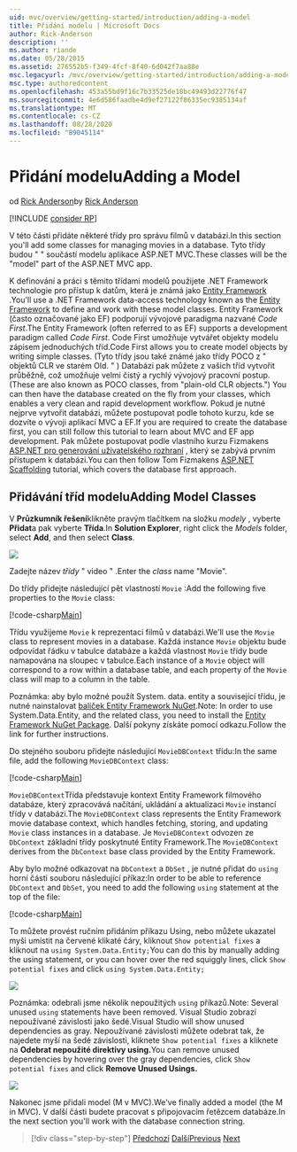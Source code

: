 ```yaml
---
uid: mvc/overview/getting-started/introduction/adding-a-model
title: Přidání modelu | Microsoft Docs
author: Rick-Anderson
description: ''
ms.author: riande
ms.date: 05/28/2015
ms.assetid: 276552b5-f349-4fcf-8f40-6d042f7aa88e
msc.legacyurl: /mvc/overview/getting-started/introduction/adding-a-model
msc.type: authoredcontent
ms.openlocfilehash: 453a55bd9f16c7b33525de18bc49493d22776f47
ms.sourcegitcommit: 4e6d586faadbe4d9ef27122f86335ec9385134af
ms.translationtype: MT
ms.contentlocale: cs-CZ
ms.lasthandoff: 08/28/2020
ms.locfileid: "89045114"
---
```

# <a name="adding-a-model"></a><span data-ttu-id="d9122-102">Přidání modelu</span><span class="sxs-lookup"><span data-stu-id="d9122-102">Adding a Model</span></span>

<span data-ttu-id="d9122-103">od [Rick Anderson](https://twitter.com/RickAndMSFT)</span><span class="sxs-lookup"><span data-stu-id="d9122-103">by [Rick Anderson](https://twitter.com/RickAndMSFT)</span></span>

[!INCLUDE [consider RP](~/includes/razor.md)]

<span data-ttu-id="d9122-104">V této části přidáte některé třídy pro správu filmů v databázi.</span><span class="sxs-lookup"><span data-stu-id="d9122-104">In this section you'll add some classes for managing movies in a database.</span></span> <span data-ttu-id="d9122-105">Tyto třídy budou &quot; &quot; součástí modelu aplikace ASP.NET MVC.</span><span class="sxs-lookup"><span data-stu-id="d9122-105">These classes will be the &quot;model&quot; part of the ASP.NET MVC app.</span></span>

<span data-ttu-id="d9122-106">K definování a práci s těmito třídami modelů použijete .NET Framework technologie pro přístup k datům, která je známá jako [Entity Framework](https://docs.microsoft.com/ef/) .</span><span class="sxs-lookup"><span data-stu-id="d9122-106">You'll use a .NET Framework data-access technology known as the [Entity Framework](https://docs.microsoft.com/ef/) to define and work with these model classes.</span></span> <span data-ttu-id="d9122-107">Entity Framework (často označované jako EF) podporují vývojové paradigma nazvané *Code First*.</span><span class="sxs-lookup"><span data-stu-id="d9122-107">The Entity Framework (often referred to as EF) supports a development paradigm called *Code First*.</span></span> <span data-ttu-id="d9122-108">Code First umožňuje vytvářet objekty modelu zápisem jednoduchých tříd.</span><span class="sxs-lookup"><span data-stu-id="d9122-108">Code First allows you to create model objects by writing simple classes.</span></span> <span data-ttu-id="d9122-109">(Tyto třídy jsou také známé jako třídy POCO z &quot; objektů CLR ve starém Old. &quot; ) Databázi pak můžete z vašich tříd vytvořit průběžně, což umožňuje velmi čistý a rychlý vývojový pracovní postup.</span><span class="sxs-lookup"><span data-stu-id="d9122-109">(These are also known as POCO classes, from &quot;plain-old CLR objects.&quot;) You can then have the database created on the fly from your classes, which enables a very clean and rapid development workflow.</span></span> <span data-ttu-id="d9122-110">Pokud je nutné nejprve vytvořit databázi, můžete postupovat podle tohoto kurzu, kde se dozvíte o vývoji aplikací MVC a EF.</span><span class="sxs-lookup"><span data-stu-id="d9122-110">If you are required to create the database first, you can still follow this tutorial to learn about MVC and EF app development.</span></span> <span data-ttu-id="d9122-111">Pak můžete postupovat podle vlastního kurzu Fizmakens [ASP.NET pro generování uživatelského rozhraní](xref:visual-studio/overview/2013/aspnet-scaffolding-overview) , který se zabývá prvním přístupem k databázi.</span><span class="sxs-lookup"><span data-stu-id="d9122-111">You can then follow Tom Fizmakens [ASP.NET Scaffolding](xref:visual-studio/overview/2013/aspnet-scaffolding-overview) tutorial, which covers the database first approach.</span></span>

## <a name="adding-model-classes"></a><span data-ttu-id="d9122-112">Přidávání tříd modelu</span><span class="sxs-lookup"><span data-stu-id="d9122-112">Adding Model Classes</span></span>

<span data-ttu-id="d9122-113">V **Průzkumník řešení**klikněte pravým tlačítkem na složku *modely* , vyberte **Přidat**a pak vyberte **Třída**.</span><span class="sxs-lookup"><span data-stu-id="d9122-113">In **Solution Explorer**, right click the *Models* folder, select **Add**, and then select **Class**.</span></span>

![](adding-a-model/_static/image1.png)

<span data-ttu-id="d9122-114">Zadejte název *třídy* &quot; video &quot; .</span><span class="sxs-lookup"><span data-stu-id="d9122-114">Enter the *class* name &quot;Movie&quot;.</span></span>

<span data-ttu-id="d9122-115">Do třídy přidejte následující pět vlastností `Movie` :</span><span class="sxs-lookup"><span data-stu-id="d9122-115">Add the following five properties to the `Movie` class:</span></span>

[!code-csharp[Main](adding-a-model/samples/sample1.cs)]

<span data-ttu-id="d9122-116">Třídu využijeme `Movie` k reprezentaci filmů v databázi.</span><span class="sxs-lookup"><span data-stu-id="d9122-116">We'll use the `Movie` class to represent movies in a database.</span></span> <span data-ttu-id="d9122-117">Každá instance `Movie` objektu bude odpovídat řádku v tabulce databáze a každá vlastnost `Movie` třídy bude namapována na sloupec v tabulce.</span><span class="sxs-lookup"><span data-stu-id="d9122-117">Each instance of a `Movie` object will correspond to a row within a database table, and each property of the `Movie` class will map to a column in the table.</span></span>

<span data-ttu-id="d9122-118">Poznámka: aby bylo možné použít System. data. entity a související třídu, je nutné nainstalovat [balíček Entity Framework NuGet](https://www.nuget.org/packages/EntityFramework/).</span><span class="sxs-lookup"><span data-stu-id="d9122-118">Note: In order to use System.Data.Entity, and the related class, you need to install the [Entity Framework NuGet Package](https://www.nuget.org/packages/EntityFramework/).</span></span> <span data-ttu-id="d9122-119">Další pokyny získáte pomocí odkazu.</span><span class="sxs-lookup"><span data-stu-id="d9122-119">Follow the link for further instructions.</span></span>

<span data-ttu-id="d9122-120">Do stejného souboru přidejte následující `MovieDBContext` třídu:</span><span class="sxs-lookup"><span data-stu-id="d9122-120">In the same file, add the following `MovieDBContext` class:</span></span>

[!code-csharp[Main](adding-a-model/samples/sample2.cs?highlight=2,15-18)]

<span data-ttu-id="d9122-121">`MovieDBContext`Třída představuje kontext Entity Framework filmového databáze, který zpracovává načítání, ukládání a aktualizaci `Movie` instancí třídy v databázi.</span><span class="sxs-lookup"><span data-stu-id="d9122-121">The `MovieDBContext` class represents the Entity Framework movie database context, which handles fetching, storing, and updating `Movie` class instances in a database.</span></span> <span data-ttu-id="d9122-122">Je `MovieDBContext` odvozen ze `DbContext` základní třídy poskytnuté Entity Framework.</span><span class="sxs-lookup"><span data-stu-id="d9122-122">The `MovieDBContext` derives from the `DbContext` base class provided by the Entity Framework.</span></span>

<span data-ttu-id="d9122-123">Aby bylo možné odkazovat na `DbContext` a `DbSet` , je nutné přidat do `using` horní části souboru následující příkaz:</span><span class="sxs-lookup"><span data-stu-id="d9122-123">In order to be able to reference `DbContext` and `DbSet`, you need to add the following `using` statement at the top of the file:</span></span>

[!code-csharp[Main](adding-a-model/samples/sample3.cs)]

<span data-ttu-id="d9122-124">To můžete provést ručním přidáním příkazu Using, nebo můžete ukazatel myši umístit na červené klikaté čáry, kliknout `Show potential fixes` a kliknout na `using System.Data.Entity;`</span><span class="sxs-lookup"><span data-stu-id="d9122-124">You can do this by manually adding the using statement, or you can hover over the red squiggly lines, click `Show potential fixes` and click `using System.Data.Entity;`</span></span>

![](adding-a-model/_static/image2.png)

<span data-ttu-id="d9122-125">Poznámka: odebrali jsme několik nepoužitých `using` příkazů.</span><span class="sxs-lookup"><span data-stu-id="d9122-125">Note: Several unused `using` statements have been removed.</span></span> <span data-ttu-id="d9122-126">Visual Studio zobrazí nepoužívané závislosti jako šedé.</span><span class="sxs-lookup"><span data-stu-id="d9122-126">Visual Studio will show unused dependencies as gray.</span></span> <span data-ttu-id="d9122-127">Nepoužívané závislosti můžete odebrat tak, že najedete myší na šedé závislosti, kliknete `Show potential fixes` a kliknete na **Odebrat nepoužité direktivy using.**</span><span class="sxs-lookup"><span data-stu-id="d9122-127">You can remove unused dependencies by hovering over the gray dependencies, click `Show potential fixes` and click **Remove Unused Usings.**</span></span>

![](adding-a-model/_static/image3.png)

<span data-ttu-id="d9122-128">Nakonec jsme přidali model (M v MVC).</span><span class="sxs-lookup"><span data-stu-id="d9122-128">We've finally added a model (the M in MVC).</span></span> <span data-ttu-id="d9122-129">V další části budete pracovat s připojovacím řetězcem databáze.</span><span class="sxs-lookup"><span data-stu-id="d9122-129">In the next section you'll work with the database connection string.</span></span>

> [!div class="step-by-step"]
> <span data-ttu-id="d9122-130">[Předchozí](adding-a-view.md) 
>  [Další](creating-a-connection-string.md)</span><span class="sxs-lookup"><span data-stu-id="d9122-130">[Previous](adding-a-view.md)
[Next](creating-a-connection-string.md)</span></span>
